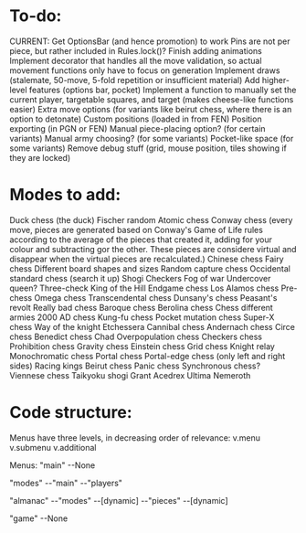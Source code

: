 # To-do:
CURRENT: Get OptionsBar (and hence promotion) to work
Pins are not per piece, but rather included in Rules.lock()?
Finish adding animations
Implement decorator that handles all the move validation, so actual movement functions only have to focus on generation
Implement draws (stalemate, 50-move, 5-fold repetition or insufficient material)
Add higher-level features (options bar, pocket)
Implement a function to manually set the current player, targetable squares, and target (makes cheese-like functions easier)
Extra move options (for variants like beirut chess, where there is an option to detonate)
Custom positions (loaded in from FEN)
Position exporting (in PGN or FEN)
Manual piece-placing option? (for certain variants)
Manual army choosing? (for some variants)
Pocket-like space (for some variants)
Remove debug stuff (grid, mouse position, tiles showing if they are locked)

# Modes to add:
Duck chess (the duck)
Fischer random
Atomic chess
Conway chess (every move, pieces are generated based on Conway's Game of Life rules according to the average of the pieces that created it, adding for your colour and subtracting gor the other. These pieces are considere virtual and disappear when the virtual pieces are recalculated.)
Chinese chess
Fairy chess
Different board shapes and sizes
Random capture chess
Occidental standard chess (search it up)
Shogi
Checkers
Fog of war
Undercover queen?
Three-check
King of the Hill
Endgame chess
Los Alamos chess
Pre-chess
Omega chess
Transcendental chess
Dunsany's chess
Peasant's revolt
Really bad chess
Baroque chess
Berolina chess
Chess different armies
2000 AD chess
Kung-fu chess
Pocket mutation chess
Super-X chess
Way of the knight
Etchessera
Cannibal chess
Andernach chess
Circe chess
Benedict chess
Chad
Overpopulation chess
Checkers chess
Prohibition chess
Gravity chess
Einstein chess
Grid chess
Knight relay
Monochromatic chess
Portal chess
Portal-edge chess (only left and right sides)
Racing kings
Beirut chess
Panic chess
Synchronous chess?
Viennese chess
Taikyoku shogi
Grant Acedrex
Ultima
Nemeroth

# Code structure:
Menus have three levels, in decreasing order of relevance:
v.menu
v.submenu
v.additional

Menus:
"main"
--None

"modes"
--"main"
--"players"

"almanac"
--"modes"
    --[dynamic]
--"pieces"
    --[dynamic]

"game"
--None